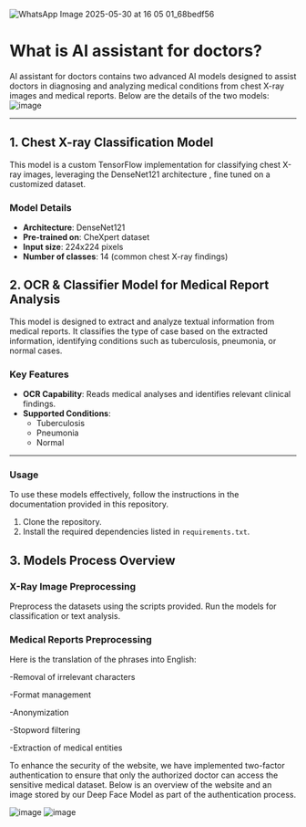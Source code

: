 ![WhatsApp Image 2025-05-30 at 16 05 01_68bedf56](https://github.com/user-attachments/assets/e9aaba50-1108-47c7-b0a2-9b42cb17e68e)


# What is AI assistant for doctors?

AI assistant for doctors contains two advanced AI models designed to assist doctors in diagnosing and analyzing medical conditions from chest X-ray images and medical reports. Below are the details of the two models:
![image](https://github.com/user-attachments/assets/291496e7-21f7-4c4f-92c1-2f15d2b76960)



---

## **1. Chest X-ray Classification Model**

This model is a custom TensorFlow implementation for classifying chest X-ray images, leveraging the DenseNet121 architecture , fine tuned on a customized dataset.

### **Model Details**
- **Architecture**: DenseNet121
- **Pre-trained on**: CheXpert dataset
- **Input size**: 224x224 pixels
- **Number of classes**: 14 (common chest X-ray findings)



## **2. OCR & Classifier Model for Medical Report Analysis**

This model is designed to extract and analyze textual information from medical reports. It classifies the type of case based on the extracted information, identifying conditions such as tuberculosis, pneumonia, or normal cases.

### **Key Features**
- **OCR Capability**: Reads medical analyses and identifies relevant clinical findings.
- **Supported Conditions**:  
  - Tuberculosis  
  - Pneumonia  
  - Normal  

---

### **Usage**

To use these models effectively, follow the instructions in the documentation provided in this repository.

1. Clone the repository.
2. Install the required dependencies listed in `requirements.txt`.


## **3. Models Process Overview**
### **X-Ray Image Preprocessing**
Preprocess the datasets using the scripts provided.
Run the models for classification or text analysis.


### **Medical Reports Preprocessing**

Here is the translation of the phrases into English:

-Removal of irrelevant characters  

-Format management  

-Anonymization  

-Stopword filtering  

-Extraction of medical entities  

To enhance the security of the website, we have implemented two-factor authentication to ensure that only the authorized doctor can access the sensitive medical dataset. Below is an overview of the website and an image stored by our Deep Face Model as part of the authentication process.


![image](https://github.com/user-attachments/assets/521ebffb-a2e2-47dd-b950-b877205256e0)
![image](https://github.com/user-attachments/assets/a69ebd95-dab6-4d13-b85e-cbede92e7239)
